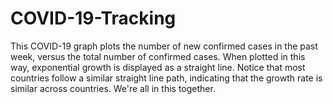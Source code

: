 # COVID-19-Tracking
This COVID-19 graph plots the number of new confirmed cases in the past week, versus the total number of confirmed cases.  When plotted in this way, exponential growth is displayed as a straight line.  Notice that most countries follow a similar straight line path, indicating that the growth rate is similar across countries. We're all in this together.

